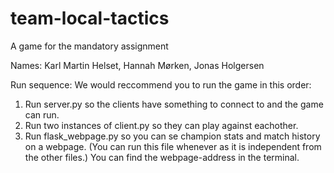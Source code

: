 # team-local-tactics
A game for the mandatory assignment

Names: Karl Martin Helset, Hannah Mørken, Jonas Holgersen

Run sequence:
We would reccommend you to run the game in this order:

1. Run server.py so the clients have something to connect to and the game can run.
2. Run two instances of client.py so they can play against eachother.
3. Run flask_webpage.py so you can se champion stats and match history on a webpage. (You can run this file whenever as it is independent from the other files.) You can find the webpage-address in the terminal. 
